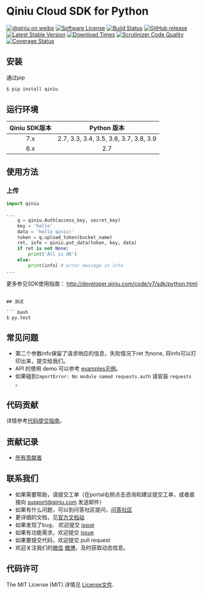 # Qiniu Cloud SDK for Python

[![@qiniu on weibo](http://img.shields.io/badge/weibo-%40qiniutek-blue.svg)](http://weibo.com/qiniutek)
[![Software License](https://img.shields.io/badge/license-MIT-brightgreen.svg)](LICENSE)
[![Build Status](https://github.com/qiniu/python-sdk/actions/workflows/ci-test.yml/badge.svg)](https://travis-ci.org/qiniu/python-sdk)
[![GitHub release](https://img.shields.io/github/v/tag/qiniu/python-sdk.svg?label=release)](https://github.com/qiniu/python-sdk/releases)
[![Latest Stable Version](https://img.shields.io/pypi/v/qiniu.svg)](https://pypi.python.org/pypi/qiniu)
[![Download Times](https://img.shields.io/pypi/dm/qiniu.svg)](https://pypi.python.org/pypi/qiniu)
[![Scrutinizer Code Quality](https://scrutinizer-ci.com/g/qiniu/python-sdk/badges/quality-score.png?b=master)](https://scrutinizer-ci.com/g/qiniu/python-sdk/?branch=master)
[![Coverage Status](https://codecov.io/gh/qiniu/python-sdk/branch/master/graph/badge.svg)](https://codecov.io/gh/qiniu/python-sdk)

## 安装

通过pip

```bash
$ pip install qiniu
```

## 运行环境

| Qiniu SDK版本 |              Python 版本               |
| :-----------: | :------------------------------------: |
|      7.x      | 2.7, 3.3, 3.4, 3.5, 3.6, 3.7, 3.8, 3.9 |
|      6.x      |                  2.7                   |

## 使用方法

### 上传
```python
import qiniu

...
    q = qiniu.Auth(access_key, secret_key)
    key = 'hello'
    data = 'hello qiniu!'
    token = q.upload_token(bucket_name)
    ret, info = qiniu.put_data(token, key, data)
    if ret is not None:
        print('All is OK')
    else:
        print(info) # error message in info
...

```
更多参见SDK使用指南： http://developer.qiniu.com/code/v7/sdk/python.html
```

## 测试

``` bash
$ py.test
```

## 常见问题

- 第二个参数info保留了请求响应的信息，失败情况下ret 为none, 将info可以打印出来，提交给我们。
- API 的使用 demo 可以参考 [examples示例](https://github.com/qiniu/python-sdk/tree/master/examples)。
- 如果碰到`ImportError: No module named requests.auth` 请安装 `requests` 。

## 代码贡献

详情参考[代码提交指南](https://github.com/qiniu/python-sdk/blob/master/CONTRIBUTING.md)。

## 贡献记录

- [所有贡献者](https://github.com/qiniu/python-sdk/contributors)

## 联系我们

- 如果需要帮助，请提交工单（在portal右侧点击咨询和建议提交工单，或者直接向 support@qiniu.com 发送邮件）
- 如果有什么问题，可以到问答社区提问，[问答社区](http://qiniu.segmentfault.com/)
- 更详细的文档，见[官方文档站](http://developer.qiniu.com/)
- 如果发现了bug， 欢迎提交 [issue](https://github.com/qiniu/python-sdk/issues)
- 如果有功能需求，欢迎提交 [issue](https://github.com/qiniu/python-sdk/issues)
- 如果要提交代码，欢迎提交 pull request
- 欢迎关注我们的[微信](http://www.qiniu.com/#weixin) [微博](http://weibo.com/qiniutek)，及时获取动态信息。

## 代码许可

The MIT License (MIT).详情见 [License文件](https://github.com/qiniu/python-sdk/blob/master/LICENSE).
